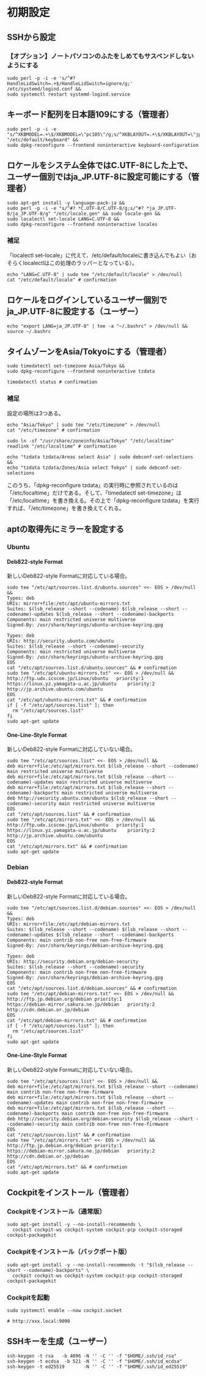 # 初期設定
## SSHから設定
### 【オプション】ノートパソコンのふたをしめてもサスペンドしないようにする
```
sudo perl -p -i -e 's/^#?HandleLidSwitch=.+$/HandleLidSwitch=ignore/g;' /etc/systemd/logind.conf &&
sudo systemctl restart systemd-logind.service
```

## キーボード配列を日本語109にする（管理者）
```
sudo perl -p -i -e "s/^XKBMODEL=.+\$/XKBMODEL=\"pc105\"/g;s/^XKBLAYOUT=.+\$/XKBLAYOUT=\"jp\"/g;s/^XKBVARIANT=.+\$/XKBVARIANT=\"OADG109A\"/g" "/etc/default/keyboard" &&
sudo dpkg-reconfigure --frontend noninteractive keyboard-configuration
```

## ロケールをシステム全体ではC.UTF-8にした上で、ユーザー個別ではja_JP.UTF-8に設定可能にする（管理者）
```
sudo apt-get install -y language-pack-ja &&
sudo perl -p -i -e "s/^#? *C.UTF-8/C.UTF-8/g;s/^#? *ja_JP.UTF-8/ja_JP.UTF-8/g" "/etc/locale.gen" && sudo locale-gen &&
sudo localectl set-locale LANG=C.UTF-8 &&
sudo dpkg-reconfigure --frontend noninteractive locales
```

### 補足
「localectl set-locale」に代えて、/etc/default/localeに書き込んでもよい（おそらくlocalectlはこの処理のラッパーとなっている）。
```
echo "LANG=C.UTF-8" | sudo tee "/etc/default/locale" > /dev/null
cat "/etc/default/locale" # confirmation
```

## ロケールをログインしているユーザー個別でja_JP.UTF-8に設定する（ユーザー）
```
echo "export LANG=ja_JP.UTF-8" | tee -a "~/.bashrc" > /dev/null &&
source ~/.bashrc
```

## タイムゾーンをAsia/Tokyoにする（管理者）
```
sudo timedatectl set-timezone Asia/Tokyo &&
sudo dpkg-reconfigure --frontend noninteractive tzdata

timedatectl status # confirmation
```

### 補足
設定の場所は3つある。
```
echo "Asia/Tokyo" | sudo tee "/etc/timezone" > /dev/null
cat "/etc/timezone" # confirmation

sudo ln -sf "/usr/share/zoneinfo/Asia/Tokyo" "/etc/localtime"
readlink "/etc/localtime" # confirmation

echo "tzdata tzdata/Areas select Asia" | sudo debconf-set-selections &&
echo "tzdata tzdata/Zones/Asia select Tokyo" | sudo debconf-set-selections
```
このうち、「dpkg-reconfigure tzdata」の実行時に参照されているのは「/etc/localtime」だけである。そして、「timedatectl set-timezone」は「/etc/localtime」を書き換える。その上で「dpkg-reconfigure tzdata」を実行すれば、「/etc/timezone」を書き換えてくれる。

## aptの取得先にミラーを設定する
### Ubuntu
#### Deb822-style Format
新しいDeb822-style Formatに対応している場合。
```
sudo tee "/etc/apt/sources.list.d/ubuntu.sources" <<- EOS > /dev/null &&
Types: deb
URIs: mirror+file:/etc/apt/ubuntu-mirrors.txt
Suites: $(lsb_release --short --codename) $(lsb_release --short --codename)-updates $(lsb_release --short --codename)-backports
Components: main restricted universe multiverse
Signed-By: /usr/share/keyrings/ubuntu-archive-keyring.gpg

Types: deb
URIs: http://security.ubuntu.com/ubuntu
Suites: $(lsb_release --short --codename)-security
Components: main restricted universe multiverse
Signed-By: /usr/share/keyrings/ubuntu-archive-keyring.gpg
EOS
cat "/etc/apt/sources.list.d/ubuntu.sources" && # confirmation
sudo tee "/etc/apt/ubuntu-mirrors.txt" <<- EOS > /dev/null &&
http://ftp.udx.icscoe.jp/Linux/ubuntu	priority:1
https://linux.yz.yamagata-u.ac.jp/ubuntu	priority:2
http://jp.archive.ubuntu.com/ubuntu
EOS
cat "/etc/apt/ubuntu-mirrors.txt" && # confirmation
if [ -f "/etc/apt/sources.list" ]; then
  rm "/etc/apt/sources.list"
fi
sudo apt-get update
```

#### One-Line-Style Format
新しいDeb822-style Formatに対応していない場合。
```
sudo tee "/etc/apt/sources.list" <<- EOS > /dev/null &&
deb mirror+file:/etc/apt/mirrors.txt $(lsb_release --short --codename) main restricted universe multiverse
deb mirror+file:/etc/apt/mirrors.txt $(lsb_release --short --codename)-updates main restricted universe multiverse
deb mirror+file:/etc/apt/mirrors.txt $(lsb_release --short --codename)-backports main restricted universe multiverse
deb http://security.ubuntu.com/ubuntu $(lsb_release --short --codename)-security main restricted universe multiverse
EOS
cat "/etc/apt/sources.list" && # confirmation
sudo tee "/etc/apt/mirrors.txt" <<- EOS > /dev/null &&
http://ftp.udx.icscoe.jp/Linux/ubuntu	priority:1
https://linux.yz.yamagata-u.ac.jp/ubuntu	priority:2
http://jp.archive.ubuntu.com/ubuntu
EOS
cat "/etc/apt/mirrors.txt" && # confirmation
sudo apt-get update
```

### Debian
#### Deb822-style Format
新しいDeb822-style Formatに対応している場合。
```
sudo tee "/etc/apt/sources.list.d/debian.sources" <<- EOS > /dev/null &&
Types: deb
URIs: mirror+file:/etc/apt/debian-mirrors.txt
Suites: $(lsb_release --short --codename) $(lsb_release --short --codename)-updates $(lsb_release --short --codename)-backports
Components: main contrib non-free non-free-firmware
Signed-By: /usr/share/keyrings/debian-archive-keyring.gpg

Types: deb
URIs: http://security.debian.org/debian-security
Suites: $(lsb_release --short --codename)-security
Components: main contrib non-free non-free-firmware
Signed-By: /usr/share/keyrings/debian-archive-keyring.gpg
EOS
cat "/etc/apt/sources.list.d/debian.sources" && # confirmation
sudo tee "/etc/apt/debian-mirrors.txt" <<- EOS > /dev/null &&
http://ftp.jp.debian.org/debian	priority:1
https://debian-mirror.sakura.ne.jp/debian	priority:2
http://cdn.debian.or.jp/debian
EOS
cat "/etc/apt/debian-mirrors.txt" && # confirmation
if [ -f "/etc/apt/sources.list" ]; then
  rm "/etc/apt/sources.list"
fi
sudo apt-get update
```

#### One-Line-Style Format
新しいDeb822-style Formatに対応していない場合。
```
sudo tee "/etc/apt/sources.list" <<- EOS > /dev/null &&
deb mirror+file:/etc/apt/mirrors.txt $(lsb_release --short --codename) main contrib non-free non-free-firmware
deb mirror+file:/etc/apt/mirrors.txt $(lsb_release --short --codename)-updates main contrib non-free non-free-firmware
deb mirror+file:/etc/apt/mirrors.txt $(lsb_release --short --codename)-backports main contrib non-free non-free-firmware
deb http://security.debian.org/debian-security $(lsb_release --short --codename)-security main contrib non-free non-free-firmware
EOS
cat "/etc/apt/sources.list" && # confirmation
sudo tee "/etc/apt/mirrors.txt" <<- EOS > /dev/null &&
http://ftp.jp.debian.org/debian	priority:1
https://debian-mirror.sakura.ne.jp/debian	priority:2
http://cdn.debian.or.jp/debian
EOS
cat "/etc/apt/mirrors.txt" && # confirmation
sudo apt-get update
```

## Cockpitをインストール（管理者）
### Cockpitをインストール（通常版）
```
sudo apt-get install -y --no-install-recommends \
  cockpit cockpit-ws cockpit-system cockpit-pcp cockpit-storaged cockpit-packagekit
```

### Cockpitをインストール（バックポート版）
```
sudo apt-get install -y --no-install-recommends -t "$(lsb_release --short --codename)-backports" \
  cockpit cockpit-ws cockpit-system cockpit-pcp cockpit-storaged cockpit-packagekit
```

### Cockpitを起動
```
sudo systemctl enable --now cockpit.socket

# http://xxx.local:9090
```

## SSHキーを生成（ユーザー）
```
ssh-keygen -t rsa   -b 4096 -N '' -C '' -f "$HOME/.ssh/id_rsa"
ssh-keygen -t ecdsa  -b 521 -N '' -C '' -f "$HOME/.ssh/id_ecdsa"
ssh-keygen -t ed25519       -N '' -C '' -f "$HOME/.ssh/id_ed25519"
```
